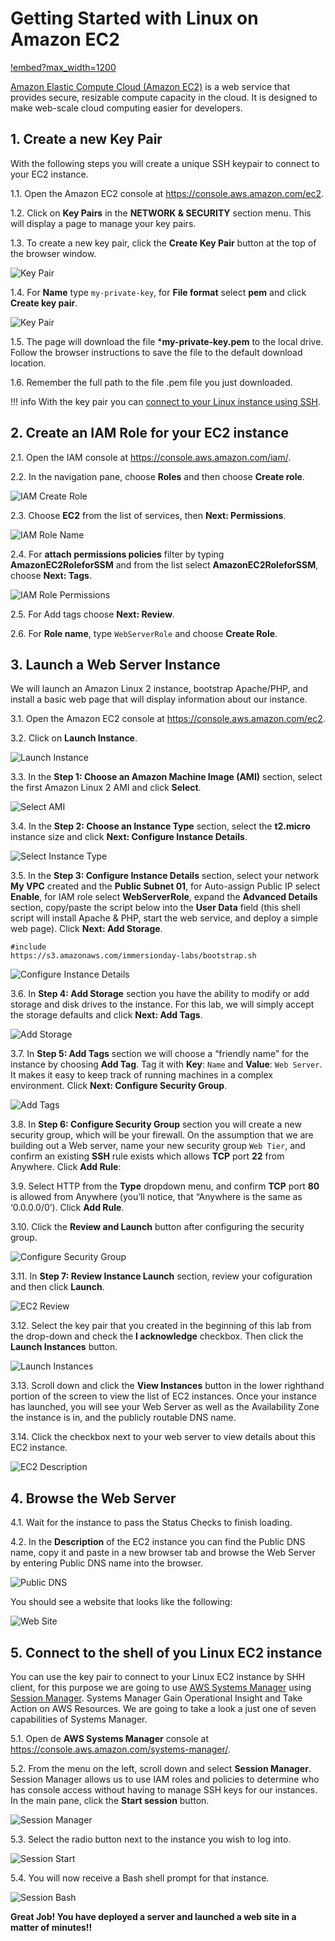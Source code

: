 # Getting Started with Linux on Amazon EC2

[!embed?max_width=1200](https://www.youtube.com/watch?v=TsRBftzZsQo)

[Amazon Elastic Compute Cloud (Amazon EC2)](https://aws.amazon.com/ec2/) is a web service that provides secure, resizable compute capacity in the cloud. It is designed to make web-scale cloud computing easier for developers.

## 1. Create a new Key Pair

With the following steps you will create a unique SSH keypair to connect to your EC2 instance.

1.1\. Open the Amazon EC2 console at https://console.aws.amazon.com/ec2.

1.2\. Click on **Key Pairs** in the **NETWORK & SECURITY** section menu. This will display a page to manage your key pairs.

1.3\. To create a new key pair, click the **Create Key Pair** button at the top of the browser window.

![Key Pair](images/ec2-keypair.png)

1.4\. For **Name** type `my-private-key`, for **File format** select **pem** and click **Create key pair**.

![Key Pair](images/ec2-key-pair.png)

1.5\. The page will download the file ***my-private-key.pem** to the local drive. Follow the browser instructions to save the file to the default download location.

1.6\. Remember the full path to the file .pem file you just downloaded.

!!! info
    With the key pair you can [connect to your Linux instance using SSH](https://docs.aws.amazon.com/AWSEC2/latest/UserGuide/AccessingInstancesLinux.html).


## 2. Create an IAM Role for your EC2 instance

2.1\. Open the IAM console at https://console.aws.amazon.com/iam/.

2.2\. In the navigation pane, choose **Roles** and then choose **Create role**.

![IAM Create Role](images/iam-create-role.png)

2.3\. Choose **EC2** from the list of services, then **Next: Permissions**.

![IAM Role Name](images/iam-role-name.png)

2.4\. For **attach permissions policies** filter by typing **AmazonEC2RoleforSSM** and from the list select **AmazonEC2RoleforSSM**, choose **Next: Tags**.

![IAM Role Permissions](images/iam-role-permission.png)

2.5. For Add tags choose **Next: Review**.

2.6. For **Role name**, type `WebServerRole` and choose **Create Role**.

## 3. Launch a Web Server Instance

We will launch an Amazon Linux 2 instance, bootstrap Apache/PHP, and install a basic web page that will display information about our instance.

3.1\. Open the Amazon EC2 console at https://console.aws.amazon.com/ec2.

3.2\. Click on **Launch Instance**.

![Launch Instance](images/ec2-launch.png)

3.3\. In the **Step 1: Choose an Amazon Machine Image (AMI)** section, select the first Amazon Linux 2 AMI and click **Select**.

![Select AMI](images/ec2-select-ami.png)

3.4\. In the **Step 2: Choose an Instance Type** section, select the **t2.micro** instance size and click **Next: Configure Instance Details**.

![Select Instance Type](images/ec2-select-instance-type.png)

3.5\. In the **Step 3: Configure Instance Details** section, select your network **My VPC** created and the **Public Subnet 01**, for Auto-assign Public IP select **Enable**, for IAM role select **WebServerRole**, expand the **Advanced Details** section, copy/paste the script below into the **User Data** field (this shell script will install Apache & PHP, start the web service, and deploy a simple web page). Click **Next: Add Storage**.

```console
#include
https://s3.amazonaws.com/immersionday-labs/bootstrap.sh
```

![Configure Instance Details](images/ec2-details.png)

3.6\. In **Step 4: Add Storage** section you have the ability to modify or add storage and disk drives to the instance. For this lab, we will simply accept the storage defaults and click **Next: Add Tags**.

![Add Storage](images/ec2-storage.png)

3.7\. In **Step 5: Add Tags** section we will choose a “friendly name” for the instance by choosing **Add Tag**. Tag it with **Key**: `Name` and  **Value**: `Web Server`. It makes it easy to keep track of running machines in a complex environment. Click **Next: Configure Security Group**.

![Add Tags](images/ec2-tag.png)

3.8\. In **Step 6: Configure Security Group** section you will create a new security group, which will be your firewall. On the assumption that we are building out a Web server, name your new security group `Web Tier`, and confirm an existing **SSH** rule exists which allows **TCP** port **22** from Anywhere. Click **Add Rule**:

3.9\. Select HTTP from the **Type** dropdown menu, and confirm **TCP** port **80** is allowed from Anywhere (you’ll notice, that “Anywhere is the same as ‘0.0.0.0/0’).  Click **Add Rule**. 

3.10\. Click the **Review and Launch** button after configuring the security group.

![Configure Security Group](images/ec2-sg.png)

3.11\. In **Step 7: Review Instance Launch** section, review your cofiguration and then click **Launch**.

![EC2 Review](images/ec2-review.png)

3.12\. Select the key pair that you created in the beginning of this lab from the drop-down and check the **I acknowledge** checkbox. Then click the **Launch Instances** button.

![Launch Instances](images/ec2-select-key.png)

3.13\. Scroll down and click the **View Instances** button in the lower righthand portion of the screen to view the list of EC2 instances. Once your instance has launched, you will see your Web Server as well as the Availability Zone the instance is in, and the publicly routable DNS name.

3.14\. Click the checkbox next to your web server to view details about this EC2 instance.

![EC2 Description](images/ec2-description.png)

## 4. Browse the Web Server

4.1\. Wait for the instance to pass the Status Checks to finish loading.

4.2\. In the **Description** of the EC2 instance you can find the Public DNS name, copy it and paste in a new browser tab and browse the Web Server by entering Public DNS name into the browser.

![Public DNS](images/ec2-public-dns.png)

You should see a website that looks like the following:

![Web Site](images/ec2-web.png)

## 5. Connect to the shell of you Linux EC2 instance

You can use the key pair to connect to your Linux EC2 instance by SHH client, for this purpose we are going to use [AWS Systems Manager](https://aws.amazon.com/systems-manager/) using [Session Manager](https://docs.aws.amazon.com/systems-manager/latest/userguide/session-manager.html).
Systems Manager Gain Operational Insight and Take Action on AWS Resources. We are going to take a look a just one of seven capabilities of Systems Manager.

5.1\. Open de **AWS Systems Manager** console at https://console.aws.amazon.com/systems-manager/. 

5.2\. From the menu on the left, scroll down and select **Session Manager**. Session Manager allows us to use IAM roles and policies to determine who has console access without having to manage SSH keys for our instances. In the main pane, click the **Start session** button. 

![Session Manager](images/sm-home.png)

5.3\. Select the radio button next to the instance you wish to log into.

![Session Start](images/sm-start.png)

5.4\. You will now receive a Bash shell prompt for that instance.

![Session Bash](images/sm-bash.png)

**Great Job! You have deployed a server and launched a web site in a matter of minutes!!**